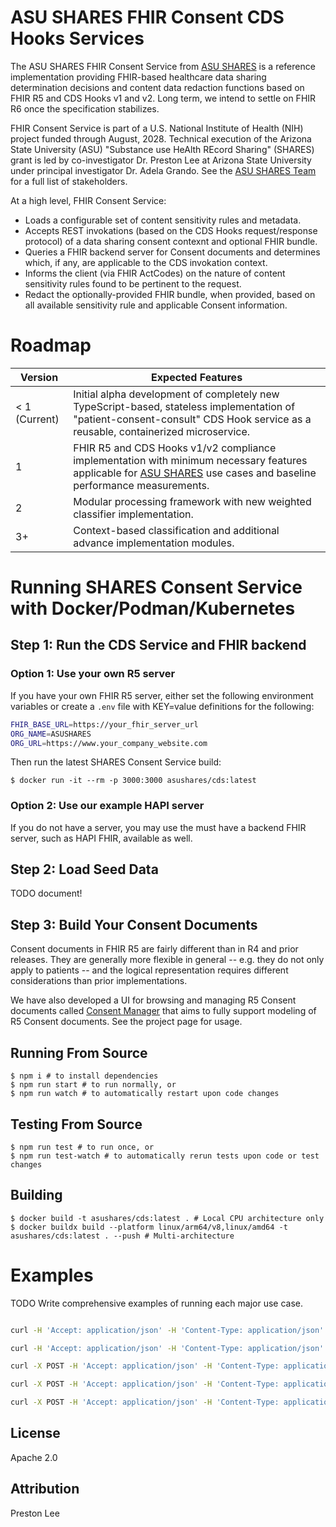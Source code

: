 # ASU SHARES FHIR Consent CDS Hooks Services

The ASU SHARES FHIR Consent Service from [ASU SHARES](https://www.asushares.com) is a reference implementation providing FHIR-based healthcare data sharing determination decisions and content data redaction functions based on FHIR R5 and CDS Hooks v1 and v2. Long term, we intend to settle on FHIR R6 once the specification stabilizes.

FHIR Consent Service is part of a U.S. National Institute of Health (NIH) project funded through August, 2028. Technical execution of the Arizona State University (ASU) "Substance use HeAlth REcord Sharing" (SHARES) grant is led by co-investigator Dr. Preston Lee at Arizona State University under principal investigator Dr. Adela Grando. See the [ASU SHARES Team](https://www.asushares.com/team) for a full list of stakeholders.

At a high level, FHIR Consent Service:

 - Loads a configurable set of content sensitivity rules and metadata. 
 - Accepts REST invokations (based on the CDS Hooks request/response protocol) of a data sharing consent contexnt and optional FHIR bundle.
 - Queries a FHIR backend server for Consent documents and determines which, if any, are applicable to the CDS invokation context.
 - Informs the client (via FHIR ActCodes) on the nature of content sensitivity rules found to be pertinent to the request.
 - Redact the optionally-provided FHIR bundle, when provided, based on all available sensitivity rule and applicable Consent information.

# Roadmap

| Version   | Expected Features                     |
| ----      | ----                                  |
| < 1 (Current)       | Initial alpha development of completely new TypeScript-based, stateless implementation of "patient-consent-consult" CDS Hook service as a reusable, containerized microservice. |
| 1          | FHIR R5 and CDS Hooks v1/v2 compliance implementation with minimum necessary features applicable for [ASU SHARES](https://www.asushares.com) use cases and baseline performance measurements.|
| 2          | Modular processing framework with new weighted classifier implementation.
| 3+        | Context-based classification and additional advance implementation modules.

# Running SHARES Consent Service with Docker/Podman/Kubernetes

## Step 1: Run the CDS Service and FHIR backend

### Option 1: Use your own R5 server
If you have your own FHIR R5 server, either set the following environment variables or create a `.env` file with KEY=value definitions for the following:

```bash
FHIR_BASE_URL=https://your_fhir_server_url
ORG_NAME=ASUSHARES
ORG_URL=https://www.your_company_website.com
```

Then run the latest SHARES Consent Service build:

```shell
$ docker run -it --rm -p 3000:3000 asushares/cds:latest
```

### Option 2: Use our example HAPI server

If you do not have a server, you may use the  must have a backend FHIR server, such as HAPI FHIR, available as well.  

## Step 2: Load Seed Data

TODO document!

## Step 3: Build Your Consent Documents

Consent documents in FHIR R5 are fairly different than in R4 and prior releases. They are generally more flexible in general -- e.g. they do not only apply to patients -- and the logical representation requires different considerations than prior implementations.

We have also developed a UI for browsing and managing R5 Consent documents called [Consent Manager](https://github.com/asushares/consent-manager) that aims to fully support modeling of R5 Consent documents. See the project page for usage.

## Running From Source

```shell
$ npm i # to install dependencies
$ npm run start # to run normally, or
$ npm run watch # to automatically restart upon code changes
```

## Testing From Source

```shell
$ npm run test # to run once, or
$ npm run test-watch # to automatically rerun tests upon code or test changes
```


## Building

```shell
$ docker build -t asushares/cds:latest . # Local CPU architecture only
$ docker buildx build --platform linux/arm64/v8,linux/amd64 -t asushares/cds:latest . --push # Multi-architecture
```

# Examples

TODO Write comprehensive examples of running each major use case.
```bash

curl -H 'Accept: application/json' -H 'Content-Type: application/json' http://localhost:3000

curl -H 'Accept: application/json' -H 'Content-Type: application/json' http://localhost:3000/cds-services

curl -X POST -H 'Accept: application/json' -H 'Content-Type: application/json' -d "@`pwd`/test/example-request-permit.json" http://localhost:3000/cds-services/patient-consent-consult

curl -X POST -H 'Accept: application/json' -H 'Content-Type: application/json' -d "@`pwd`/test/example-request-no-consent-found.json" http://localhost:3000/cds-services/patient-consent-consult

curl -X POST -H 'Accept: application/json' -H 'Content-Type: application/json' -d "@`pwd`/test/example-request-deny.json" http://localhost:3000/cds-services/patient-consent-consult


```

## License

Apache 2.0

## Attribution

Preston Lee
